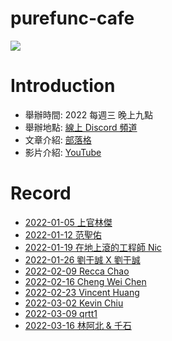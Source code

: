 # purefunc-cafe
![](https://raw.githubusercontent.com/PureFuncInc/purefunc-cafe/main/images/logo.png)

# Introduction
* 舉辦時間: 2022 每週三 晚上九點
* 舉辦地點: [線上 Discord 頻道](https://discord.gg/purfunc)
* 文章介紹: [部落格](https://purefunc.net/articles/pure-func-cafe)
* 影片介紹: [YouTube](https://www.youtube.com/watch?v=N5GzZfXg5z0)

# Record
* [2022-01-05 上官林傑](./2022-01-05/README.md)
* [2022-01-12 范聖佑](./2022-01-12/README.md)
* [2022-01-19 在地上滾的工程師 Nic](./2022-01-19/README.md)
* [2022-01-26 劉于誠 X 劉于誠](./2022-01-26/README.md)
* [2022-02-09 Recca Chao](./2022-02-09/README.md)
* [2022-02-16 Cheng Wei Chen](./2022-02-16/README.md)
* [2022-02-23 Vincent Huang](./2022-02-23/README.md)
* [2022-03-02 Kevin Chiu](./2022-03-02/README.md)
* [2022-03-09 qrtt1](./2022-03-09/README.md)
* [2022-03-16 林阿北 & 千石](./2022-03-16/README.md)
